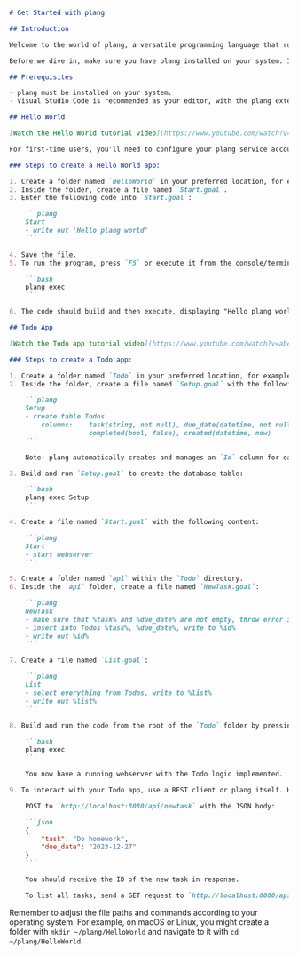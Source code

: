 ```markdown
# Get Started with plang

## Introduction

Welcome to the world of plang, a versatile programming language that runs on Windows, Linux, and macOS. This guide will walk you through the basics of plang, from setting up your environment to creating your first applications. By the end of this guide, you'll have a solid foundation to build upon.

Before we dive in, make sure you have plang installed on your system. If you haven't done so yet, please refer to the [Installation Guide](Install.md).

## Prerequisites

- plang must be installed on your system.
- Visual Studio Code is recommended as your editor, with the plang extension installed.

## Hello World

[Watch the Hello World tutorial video](https://www.youtube.com/watch?v=iGW4btk34yQ)

For first-time users, you'll need to configure your plang service account for a simple setup or use a GPT-4 API key for advanced usage.

### Steps to create a Hello World app:

1. Create a folder named `HelloWorld` in your preferred location, for example, `C:\plang\HelloWorld` on Windows.
2. Inside the folder, create a file named `Start.goal`.
3. Enter the following code into `Start.goal`:

    ```plang
    Start
    - write out 'Hello plang world'
    ```

4. Save the file.
5. To run the program, press `F5` or execute it from the console/terminal with the following command:

    ```bash
    plang exec
    ```

6. The code should build and then execute, displaying "Hello plang world" on the screen.

## Todo App

[Watch the Todo app tutorial video](https://www.youtube.com/watch?v=abew4btk34)

### Steps to create a Todo app:

1. Create a folder named `Todo` in your preferred location, for example, `C:\plang\Todo` on Windows.
2. Inside the folder, create a file named `Setup.goal` with the following content:

    ```plang
    Setup
    - create table Todos 
        columns:    task(string, not null), due_date(datetime, not null), 
                    completed(bool, false), created(datetime, now)
    ```

    Note: plang automatically creates and manages an `Id` column for each table, enabling powerful features like Event Sourcing for device syncing.

3. Build and run `Setup.goal` to create the database table:

    ```bash
    plang exec Setup
    ```

4. Create a file named `Start.goal` with the following content:

    ```plang
    Start
    - start webserver
    ```

5. Create a folder named `api` within the `Todo` directory.
6. Inside the `api` folder, create a file named `NewTask.goal`:

    ```plang
    NewTask
    - make sure that %task% and %due_date% are not empty, throw error if they are
    - insert into Todos %task%, %due_date%, write to %id%
    - write out %id%
    ```

7. Create a file named `List.goal`:

    ```plang
    List
    - select everything from Todos, write to %list%
    - write out %list%
    ```

8. Build and run the code from the root of the `Todo` folder by pressing `F5` or using the console/terminal:

    ```bash
    plang exec
    ```

    You now have a running webserver with the Todo logic implemented.

9. To interact with your Todo app, use a REST client or plang itself. Here's how to add a new task using a REST client:

    POST to `http://localhost:8080/api/newtask` with the JSON body:

    ```json
    {
        "task": "Do homework",
        "due_date": "2023-12-27"
    }
    ```

    You should receive the ID of the new task in response.

    To list all tasks, send a GET request to `http://localhost:8080/api/list`. You should see the task you just created in the response.
```

Remember to adjust the file paths and commands according to your operating system. For example, on macOS or Linux, you might create a folder with `mkdir ~/plang/HelloWorld` and navigate to it with `cd ~/plang/HelloWorld`.